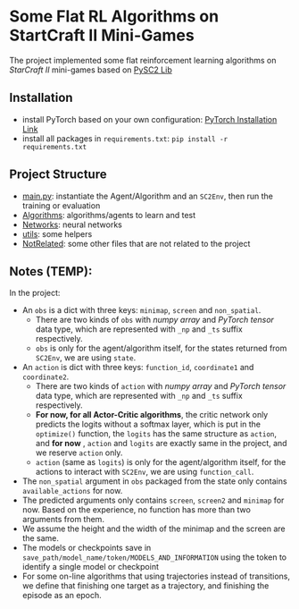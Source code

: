 # Some Flat RL Algorithms on StartCraft II Mini-Games

The project implemented some flat reinforcement learning algorithms on *StarCraft II* mini-games based
on [PySC2 Lib](https://github.com/deepmind/pysc2)

## Installation

* install PyTorch based on your own configuration: [PyTorch Installation Link](https://pytorch.org/get-started/)
* install all packages in `requirements.txt`: `pip install -r requirements.txt`

## Project Structure

- [main.py](./main.py): instantiate the Agent/Algorithm and an `SC2Env`, then run the training or evaluation
- [Algorithms](./Algorithms/): algorithms/agents to learn and test
- [Networks](./Networks/): neural networks
- [utils](./utils/): some helpers
- [NotRelated](./NotRelated/): some other files that are not related to the project

## Notes (TEMP):

In the project:

- An `obs` is a dict with three keys: `minimap`, `screen` and `non_spatial`.
    - There are two kinds of `obs` with *numpy array* and *PyTorch tensor* data type, which are represented with `_np`
      and `_ts` suffix respectively.
    - `obs` is only for the agent/algorithm itself, for the states returned from `SC2Env`, we are using `state`.
- An `action` is dict with three keys: `function_id`, `coordinate1` and `coordinate2`.
    - There are two kinds of `action` with *numpy array* and *PyTorch tensor* data type, which are represented
      with `_np` and `_ts` suffix respectively.
    - **For now, for all Actor-Critic algorithms**, the critic network only predicts the logits without a softmax layer,
      which is put in the `optimize()` function, the `logits` has the same structure as `action`, and **for now**
      , `action` and `logits` are exactly same in the project, and we reserve `action` only.
    - `action` (same as `logits`) is only for the agent/algorithm itself, for the actions to interact with `SC2Env`, we
      are using `function_call`.
- The `non_spatial` argument in `obs` packaged from the state only contains `available_actions` for now.
- The predicted arguments only contains `screen`, `screen2` and `minimap` for now. Based on the experience, no function
  has more than two arguments from them.
- We assume the height and the width of the minimap and the screen are the same.
- The models or checkpoints save in `save_path/model_name/token/MODELS_AND_INFORMATION` using the token to identify a
  single model or checkpoint
- For some on-line algorithms that using trajectories instead of transitions, we define that finishing one target as a
  trajectory, and finishing the episode as an epoch.